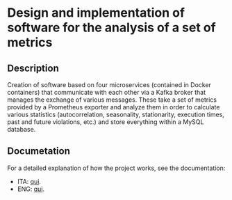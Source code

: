 # Design and implementation of software for the analysis of a set of metrics
## Description 
Creation of software based on four microservices (contained in Docker containers) that communicate with each other via a Kafka broker that manages the exchange of various messages. These take a set of metrics provided by a Prometheus exporter and analyze them in order to calculate various statistics (autocorrelation, seasonality, stationarity, execution times, past and future violations, etc.) and store everything within a MySQL database.

## Documetation
For a detailed explanation of how the project works, see the documentation:
- ITA: [qui](Docs/Documentazione.pdf).
- ENG: [qui](Docs/Documentation.pdf).
